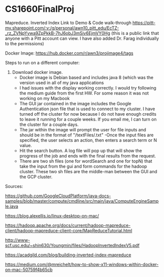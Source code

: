 # CS1660FinalProj
Mapreduce. Inverted Index
Link to Demo & Code walk-through
https://pitt-my.sharepoint.com/:v:/g/personal/awn10_pitt_edu/EcTZ-_rz_ZVNpYvwa9ZpPkkB-7hJ6obJ3mSiv6EjmVY0Hg
(this is a public link that anyone with a Pitt account can view. I have also added Dr. Farag individually to the permissions)

Docker Image:
https://hub.docker.com/r/awn3/projimage4/tags

Steps to run on a different computer:

1. Download docker image. 
    - Docker image is Debian based and includes java 8 (which was the version used in all of my java applications
    - I had issues with the display working correctly. I would try following the medium guide from the first HW. For some reason it was not working on my Macbook
    - The GUI jar contained in the image includes the Google Authentication json file that is used to connect to my cluster. I have turned off the cluster for now because I do not have enough credits to leave it running for a couple weeks. If you email me, I can turn on the cluster for a couple days. 
    - The jar within the image will prompt the user for file inputs and should be in the format of "/textFiles/<book name>.txt"
    -Once the input files are specified, the user selects an action, then enters a search term or N value. 
    - Hit the search button. A log file will pop up that will show the progress of the job and ends with the final results from the request. 
    - There are two sh files (one for wordSearch and one for topN) that take the input from the gui and form commands for the hadoop cluster. These two sh files are the middle-man between the GUI and the GCP cluster. 


Sources:

https://github.com/GoogleCloudPlatform/java-docs-samples/blob/master/compute/cmdline/src/main/java/ComputeEngineSample.java

https://blog.alexellis.io/linux-desktop-on-mac/

https://hadoop.apache.org/docs/current/hadoop-mapreduce-client/hadoop-mapreduce-client-core/MapReduceTutorial.html

http://www-scf.usc.edu/~shin630/Youngmin/files/HadoopInvertedIndexV5.pdf

https://acadgild.com/blog/building-inverted-index-mapreduce

https://medium.com/@mreichelt/how-to-show-x11-windows-within-docker-on-mac-50759f4b65cb
